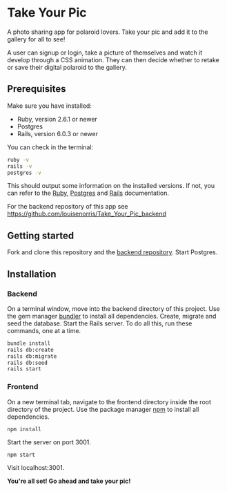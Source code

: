 # Take Your Pic

A photo sharing app for polaroid lovers. Take your pic and add it to the gallery for all to see! 

A user can signup or login, take a picture of themselves and watch it develop through a CSS animation. They can then decide whether to retake or save their digital polaroid to the gallery. 

## Prerequisites

Make sure you have installed:

* Ruby, version 2.6.1 or newer
* Postgres
* Rails, version 6.0.3 or newer

You can check in the terminal:

```bash
ruby -v
rails -v
postgres -v
```

This should output some information on the installed versions. If not, you can refer to the [Ruby](https://www.ruby-lang.org/en/documentation/installation/ "Ruby"), [Postgres](https://www.postgresql.org/ "Postgres") and [Rails](https://guides.rubyonrails.org/v5.0/getting_started.html "Rails") documentation.

For the backend repository of this app see https://github.com/louisenorris/Take_Your_Pic_backend

## Getting started

Fork and clone this repository and the [backend repository](https://github.com/louisenorris/Take_Your_Pic_backend "backend repository"). Start Postgres.

## Installation

### Backend

On a terminal window, move into the backend directory of this project. Use the gem manager [bundler](https://bundler.io/ "bundler") to install all dependencies. Create, migrate and seed the database. Start the Rails server. To do all this, run these commands, one at a time.

```bash
bundle install
rails db:create
rails db:migrate
rails db:seed
rails start
```

### Frontend

On a new terminal tab, navigate to the frontend directory inside the root directory of the project. Use the package manager [npm](https://www.npmjs.com/ "npm") to install all dependencies.

`npm install`

Start the server on port 3001.

`npm start`

Visit localhost:3001.

**You're all set! Go ahead and take your pic!**